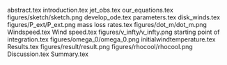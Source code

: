 abstract.tex
introduction.tex
jet_obs.tex
our_equations.tex
figures/sketch/sketch.png
develop_ode.tex
parameters.tex
disk_winds.tex
figures/P_ext/P_ext.png
mass loss rates.tex
figures/dot_m/dot_m.png
Windspeed.tex
Wind speed.tex
figures/v_infty/v_infty.png
starting point of integration.tex
figures/omega_0/omega_0.png
initialwindtemperature.tex
Results.tex
figures/result/result.png
figures/rhocool/rhocool.png
Discussion.tex
Summary.tex
